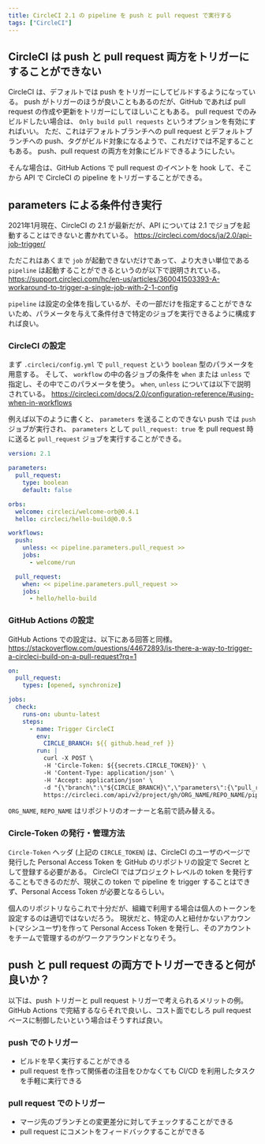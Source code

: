 ```yaml
---
title: CircleCI 2.1 の pipeline を push と pull request で実行する
tags: ["CircleCI"]
---
```


## CircleCI は push と pull request 両方をトリガーにすることができない

CircleCI は、デフォルトでは push をトリガーにしてビルドするようになっている。
push がトリガーのほうが良いこともあるのだが、GitHub であれば pull request の作成や更新をトリガーにしてほしいこともある。
pull request でのみビルドしたい場合は、 `Only build pull requests` というオプションを有効にすればいい。
ただ、これはデフォルトブランチへの pull request とデフォルトブランチへの push、タグがビルド対象になるようで、これだけでは不足することもある。
push、pull request の両方を対象にビルドできるようにしたい。

そんな場合は、GitHub Actions で pull request のイベントを hook して、そこから API で CircleCI の pipeline をトリガーすることができる。
<!--more-->
## parameters による条件付き実行

2021年1月現在、CircleCI の 2.1 が最新だが、API については 2.1 でジョブを起動することはできないと書かれている。
https://circleci.com/docs/ja/2.0/api-job-trigger/

ただこれはあくまで `job` が起動できないだけであって、より大きい単位である `pipeline` は起動することができるというのが以下で説明されている。
https://support.circleci.com/hc/en-us/articles/360041503393-A-workaround-to-trigger-a-single-job-with-2-1-config

`pipeline` は設定の全体を指しているが、その一部だけを指定することができないため、パラメータを与えて条件付きで特定のジョブを実行できるように構成すれば良い。

### CircleCI の設定

まず `.circleci/config.yml` で `pull_request` という `boolean` 型のパラメータを用意する。
そして、 `workflow` の中の各ジョブの条件を `when` または `unless` で指定し、その中でこのパラメータを使う。
`when`, `unless` については以下で説明されている。
https://circleci.com/docs/2.0/configuration-reference/#using-when-in-workflows

例えば以下のように書くと、 `parameters` を送ることのできない push では `push` ジョブが実行され、 `parameters` として `pull_request: true` を pull request 時に送ると `pull_request` ジョブを実行することができる。

```yaml
version: 2.1

parameters:
  pull_request:
    type: boolean
    default: false

orbs:
  welcome: circleci/welcome-orb@0.4.1
  hello: circleci/hello-build@0.0.5

workflows:
  push:
    unless: << pipeline.parameters.pull_request >>
    jobs:
      - welcome/run

  pull_request:
    when: << pipeline.parameters.pull_request >>
    jobs:
      - hello/hello-build
```

### GitHub Actions の設定

GitHub Actions での設定は、以下にある回答と同様。
https://stackoverflow.com/questions/44672893/is-there-a-way-to-trigger-a-circleci-build-on-a-pull-request?rq=1

```yaml
on:
  pull_request:
    types: [opened, synchronize]

jobs:
  check:
    runs-on: ubuntu-latest
    steps:
      - name: Trigger CircleCI
        env:
          CIRCLE_BRANCH: ${{ github.head_ref }}
        run: |
          curl -X POST \
          -H 'Circle-Token: ${{secrets.CIRCLE_TOKEN}}' \
          -H 'Content-Type: application/json' \
          -H 'Accept: application/json' \
          -d "{\"branch\":\"${CIRCLE_BRANCH}\",\"parameters\":{\"pull_request\":true}}" \
          https://circleci.com/api/v2/project/gh/ORG_NAME/REPO_NAME/pipeline
```

`ORG_NAME`, `REPO_NAME` はリポジトリのオーナーと名前で読み替える。

### Circle-Token の発行・管理方法

`Circle-Token` ヘッダ (上記の `CIRCLE_TOKEN`) は、CircleCI のユーザのページで発行した Personal Access Token を GitHub のリポジトリの設定で Secret として登録する必要がある。
CircleCI ではプロジェクトレベルの token を発行することもできるのだが、現状この token で pipeline を trigger することはできず、Personal Access Token が必要となるらしい。

個人のリポジトリならこれで十分だが、組織で利用する場合は個人のトークンを設定するのは適切ではないだろう。
現状だと、特定の人と紐付かないアカウント(マシンユーザ)を作って Personal Access Token を発行し、そのアカウントをチームで管理するのがワークアラウンドとなりそう。

## push と pull request の両方でトリガーできると何が良いか？

以下は、push トリガーと pull request トリガーで考えられるメリットの例。
GitHub Actions で完結するならそれで良いし、コスト面でむしろ pull request ベースに制御したいという場合はそうすれば良い。

### push でのトリガー

- ビルドを早く実行することができる
- pull request を作って関係者の注目をひかなくても CI/CD を利用したタスクを手軽に実行できる

### pull request でのトリガー

- マージ先のブランチとの変更差分に対してチェックすることができる
- pull request にコメントをフィードバックすることができる
